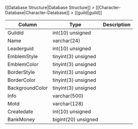 [[Database Structure|Database Structure]] > [[Character-Database|Character-Database]] > [[guild|guild]]

Column | Type | Description
--- | --- | ---
Guildid | int(10) unsigned | 
Name | varchar(24) | 
Leaderguid | int(10) unsigned | 
EmblemStyle | tinyint(3) unsigned | 
EmblemColor | tinyint(3) unsigned | 
BorderStyle | tinyint(3) unsigned | 
BorderColor | tinyint(3) unsigned | 
BackgroundColor | tinyint(3) unsigned | 
Info | varchar(500) | 
Motd | varchar(128) | 
Createdate | int(10) unsigned | 
BankMoney | bigint(20) unsigned | 
